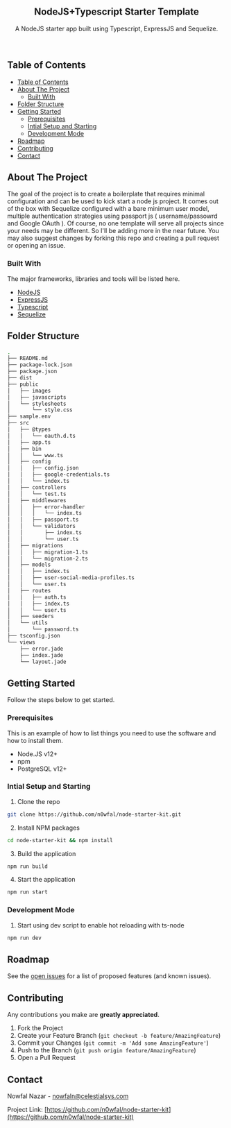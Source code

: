 <!-- PROJECT LOGO -->
<br />
<p align="center">
  <h2 align="center">NodeJS+Typescript Starter Template</h2>

  <p align="center">
    A NodeJS starter app built using Typescript, ExpressJS and Sequelize.
    <br />
    <br />
    <br />
</p>


<!-- TABLE OF CONTENTS -->
## Table of Contents

- [Table of Contents](#table-of-contents)
- [About The Project](#about-the-project)
  - [Built With](#built-with)
- [Folder Structure](#folder-structure)
- [Getting Started](#getting-started)
  - [Prerequisites](#prerequisites)
  - [Intial Setup and Starting](#intial-setup-and-starting)
  - [Development Mode](#development-mode)
- [Roadmap](#roadmap)
- [Contributing](#contributing)
- [Contact](#contact)



<!-- ABOUT THE PROJECT -->
## About The Project

The goal of the project is to create a boilerplate that requires minimal configuration and can be used to kick start a node js project.
It comes out of the box with Sequelize configured with a bare minimum user model, multiple authentication strategies using passport js (
    username/passowrd and Google OAuth
).
Of course, no one template will serve all projects since your needs may be different. So I'll be adding more in the near future. You may also suggest changes by forking this repo and creating a pull request or opening an issue.

### Built With
The major frameworks, libraries and tools will be listed here.
* [NodeJS](https://nodejs.org/en/)
* [ExpressJS](https://expressjs.com/)
* [Typescript](https://www.typescriptlang.org/)
* [Sequelize](https://sequelize.org/)

## Folder Structure
```bash
.
├── README.md
├── package-lock.json
├── package.json
├── dist
├── public
│   ├── images
│   ├── javascripts
│   └── stylesheets
│       └── style.css
├── sample.env
├── src
│   ├── @types
│   │   └── oauth.d.ts
│   ├── app.ts
│   ├── bin
│   │   └── www.ts
│   ├── config
│   │   ├── config.json
│   │   ├── google-credentials.ts
│   │   └── index.ts
│   ├── controllers
│   │   └── test.ts
│   ├── middlewares
│   │   ├── error-handler
│   │   │   └── index.ts
│   │   ├── passport.ts
│   │   └── validators
│   │       ├── index.ts
│   │       └── user.ts
│   ├── migrations
│   │   ├── migration-1.ts
│   │   └── migration-2.ts
│   ├── models
│   │   ├── index.ts
│   │   ├── user-social-media-profiles.ts
│   │   └── user.ts
│   ├── routes
│   │   ├── auth.ts
│   │   ├── index.ts
│   │   └── user.ts
│   ├── seeders
│   └── utils
│       └── password.ts
├── tsconfig.json
└── views
    ├── error.jade
    ├── index.jade
    └── layout.jade
```

<!-- GETTING STARTED -->
## Getting Started

Follow the steps below to get started.

### Prerequisites

This is an example of how to list things you need to use the software and how to install them.
* Node.JS v12+
* npm
* PostgreSQL v12+

### Intial Setup and Starting

1. Clone the repo
```sh
git clone https://github.com/n0wfal/node-starter-kit.git
```
2. Install NPM packages
```sh
cd node-starter-kit && npm install
```
3. Build the application 
```sh
npm run build
```
4. Start the application
```sh
npm run start
```
### Development Mode
1. Start using dev script to enable hot reloading with ts-node
```sh
npm run dev
```

<!-- ROADMAP -->
## Roadmap

See the [open issues](https://github.com/n0wfal/node-starter-kit/issues) for a list of proposed features (and known issues).

<!-- CONTRIBUTING -->
## Contributing
Any contributions you make are **greatly appreciated**.

1. Fork the Project
2. Create your Feature Branch (`git checkout -b feature/AmazingFeature`)
3. Commit your Changes (`git commit -m 'Add some AmazingFeature'`)
4. Push to the Branch (`git push origin feature/AmazingFeature`)
5. Open a Pull Request

<!-- CONTACT -->
## Contact

Nowfal Nazar - nowfaln@celestialsys.com

Project Link: [https://github.com/n0wfal/node-starter-kit](https://github.com/n0wfal/node-starter-kit)